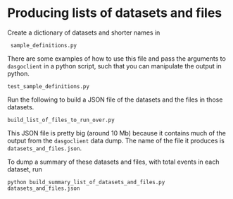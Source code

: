 # Producing lists of datasets and files

Create a dictionary of datasets and shorter names in 
```
 sample_definitions.py
```
There are some examples of how to use this file and pass the arguments
to `dasgoclient` in a python script, such that you can manipulate the 
output in python.
```
test_sample_definitions.py
```

Run the following to build a JSON file of the datasets and the files
in those datasets. 
```
build_list_of_files_to_run_over.py
```
This JSON file is pretty big (around 10 Mb) because it contains much of
the output from the `dasgoclient` data dump. The name of the file
it produces is `datasets_and_files.json`.

To dump a summary of these datasets and files, with total events in each 
dataset, run
```
python build_summary_list_of_datasets_and_files.py datasets_and_files.json
```


